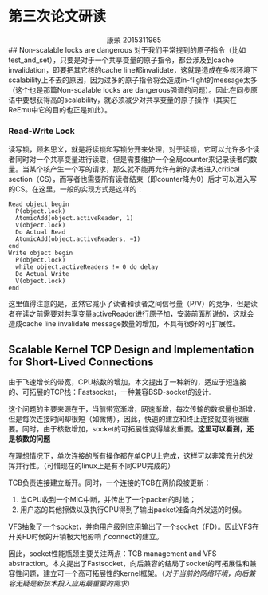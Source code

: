 # 第三次论文研读
<center>康荣 2015311965</center>
## Non-scalable locks are dangerous
对于我们平常提到的原子指令（比如test_and_set），只要是对于一个共享变量的原子指令，都会涉及到cache invalidation，即要把其它核的cache line都invalidate，这就是造成在多核环境下scalability上不去的原因，因为过多的原子指令将会造成in-flight的message太多（这个也是那篇Non-scalable locks are dangerous强调的问题）。因此在同步原语中要想获得高的scalability，就必须减少对共享变量的原子操作（其实在ReEmu中它的目的也正是如此）。

### Read-Write Lock

读写锁，顾名思义，就是将读锁和写锁分开来处理，对于读锁，它可以允许多个读者同时对一个共享变量进行读取，但是需要维护一个全局counter来记录读者的数量。当某个核产生一个写的请求，那么就不能再允许有新的读者进入critical section（CS），而写者也需要所有读者结束（即counter降为0）后才可以进入写的CS。在这里，一般的实现方式是这样的：

```
Read object begin
  P(object.lock)
  AtomicAdd(object.activeReader, 1)
  V(object.lock)
  Do Actual Read
  AtomicAdd(object.activeReaders, −1)
end
Write object begin
  P(object.lock)
  while object.activeReaders != 0 do delay
  Do Actual Write
  V(object.lock)
end
```
这里值得注意的是，虽然它减小了读者和读者之间信号量（P/V）的竞争，但是读者在读之前需要对共享变量activeReader进行原子加，安装前面所说的，这就会造成cache line invalidate message数量的增加，不具有很好的可扩展性。

## Scalable Kernel TCP Design and Implementation for Short-Lived Connections
由于飞速增长的带宽，CPU核数的增加，本文提出了一种新的，适应于短连接的、可拓展的TCP栈：Fastsocket，一种兼容BSD-socket的设计.

这个问题的主要来源在于，当前带宽渐增，网速渐增，每次传输的数据量也渐增，但是每次连接时间却很短（如微博），因此，快速的建立和终止连接就变得很重要。同时，由于核数增加，socket的可拓展性变得越发重要。**这里可以看到，还是核数的问题**

在理想情况下，单次连接的所有操作都在单CPU上完成，这样可以非常充分的发挥并行性。（可惜现在的linux上是有不同CPU完成的）

TCB负责连接建立断开。同时，一个连接的TCB在两阶段被更新：

1. 当CPU收到一个MIC中断，并传出了一个packet的时候；
2. 用户态的其他擦做以及执行CPU得到了输出packet准备向外发送的时候。

VFS抽象了一个socket，并向用户级别应用输出了一个socket（FD）。因此VFS在开关FD时候的开销极大地影响了connect的建立。

因此，socket性能瓶颈主要关注两点：TCB management and VFS abstraction。本文提出了Fastsocket，向后兼容的结局了socket的可拓展性和兼容性问题，建立可一个高可拓展性的kernel框架。（*对于当前的网络环境，向后兼容无疑是新技术投入应用最重要的需求*）





